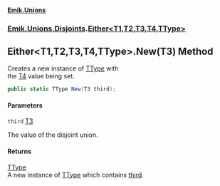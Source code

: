 #### [Emik.Unions](index.md 'index')
### [Emik.Unions.Disjoints](Emik.Unions.Disjoints.md 'Emik.Unions.Disjoints').[Either&lt;T1,T2,T3,T4,TType&gt;](Either{T1,T2,T3,T4,TType}.md 'Emik.Unions.Disjoints.Either<T1,T2,T3,T4,TType>')

## Either<T1,T2,T3,T4,TType>.New(T3) Method

Creates a new instance of [TType](Either{T1,T2,T3,T4,TType}.md#Emik.Unions.Disjoints.Either_T1,T2,T3,T4,TType_.TType 'Emik.Unions.Disjoints.Either<T1,T2,T3,T4,TType>.TType') with  
the [T4](Either{T1,T2,T3,T4,TType}.md#Emik.Unions.Disjoints.Either_T1,T2,T3,T4,TType_.T4 'Emik.Unions.Disjoints.Either<T1,T2,T3,T4,TType>.T4') value being set.

```csharp
public static TType New(T3 third);
```
#### Parameters

<a name='Emik.Unions.Disjoints.Either_T1,T2,T3,T4,TType_.New(T3).third'></a>

`third` [T3](Either{T1,T2,T3,T4,TType}.md#Emik.Unions.Disjoints.Either_T1,T2,T3,T4,TType_.T3 'Emik.Unions.Disjoints.Either<T1,T2,T3,T4,TType>.T3')

The value of the disjoint union.

#### Returns
[TType](Either{T1,T2,T3,T4,TType}.md#Emik.Unions.Disjoints.Either_T1,T2,T3,T4,TType_.TType 'Emik.Unions.Disjoints.Either<T1,T2,T3,T4,TType>.TType')  
A new instance of [TType](Either{T1,T2,T3,T4,TType}.md#Emik.Unions.Disjoints.Either_T1,T2,T3,T4,TType_.TType 'Emik.Unions.Disjoints.Either<T1,T2,T3,T4,TType>.TType') which contains [third](Either{T1,T2,T3,T4,TType}.New(T3).md#Emik.Unions.Disjoints.Either_T1,T2,T3,T4,TType_.New(T3).third 'Emik.Unions.Disjoints.Either<T1,T2,T3,T4,TType>.New(T3).third').
